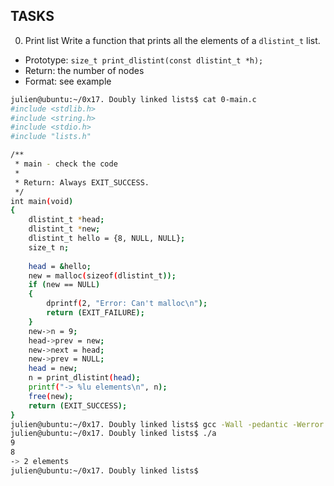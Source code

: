 ## TASKS

0. Print list
Write a function that prints all the elements of a ```dlistint_t``` list.

- Prototype: ```size_t print_dlistint(const dlistint_t *h);```
- Return: the number of nodes
- Format: see example

```sh
julien@ubuntu:~/0x17. Doubly linked lists$ cat 0-main.c 
#include <stdlib.h>
#include <string.h>
#include <stdio.h>
#include "lists.h"

/**
 * main - check the code
 *
 * Return: Always EXIT_SUCCESS.
 */
int main(void)
{
	dlistint_t *head;
	dlistint_t *new;
	dlistint_t hello = {8, NULL, NULL};
	size_t n;
	
	head = &hello;
	new = malloc(sizeof(dlistint_t));
	if (new == NULL)
	{
		dprintf(2, "Error: Can't malloc\n");
		return (EXIT_FAILURE);
	}
	new->n = 9;
	head->prev = new;
	new->next = head;
	new->prev = NULL;
	head = new;
	n = print_dlistint(head);
	printf("-> %lu elements\n", n);
	free(new);
	return (EXIT_SUCCESS);
}
julien@ubuntu:~/0x17. Doubly linked lists$ gcc -Wall -pedantic -Werror -Wextra -std=gnu89 0-main.c 0-print_dlistint.c -o a
julien@ubuntu:~/0x17. Doubly linked lists$ ./a 
9
8
-> 2 elements
julien@ubuntu:~/0x17. Doubly linked lists$ 
```
